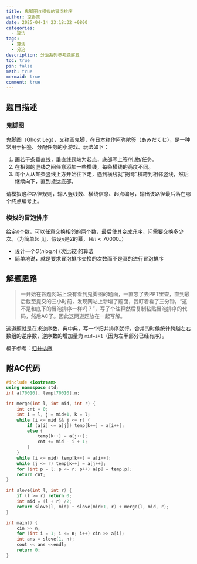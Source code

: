 ```yaml
---
title: 鬼脚图与模拟的冒泡排序
author: 凉香栾
date: 2025-04-14 23:18:32 +0800
categories:
  - 算法
tags:
  - 算法
  - 分治
description: 分治系列参考题解五
toc: true
pin: false
math: true
mermaid: true
comment: true
---
```

## 题目描述

### 鬼脚图

鬼脚图（Ghost Leg），又称画鬼脚，在日本称作阿弥陀签（あみだくじ），是一种常用于抽签、分配任务的小游戏。玩法如下：

1. 画若干条垂直线，垂直线顶端为起点，底部写上签/礼物/任务。
2. 在相邻的竖线之间任意添加一些横线，每条横线的高度不同。
3. 每个人从某条竖线上方开始往下走，遇到横线就“拐弯”横跨到相邻竖线，然后继续向下，直到抵达底部。

请模拟这种路径规则，输入竖线数、横线信息、起点编号，输出该路径最后落在哪个终点编号上。

### 模拟的冒泡排序

给定$n$个数，可以任意交换相邻的两个数，最后使其变成升序，问需要交换多少次。（为简单起
见，假设$n$是$2$的幂，且$n \lt 70000$。）

- 设计一个$O(n \log n)$ (次比较)的算法
- 简单地说，就是要求冒泡排序交换的次数而不是真的进行冒泡排序

## 解题思路

> 一开始在答题网站上没有看到鬼脚图的题面，一直忘了去PPT里查，直到最后截至提交的三小时前，发现网站上新增了题面，我盯着看了三分钟，“这不是和底下的冒泡排序一样吗？”，写了个注释然后复制粘贴冒泡排序的代码，然后AC了。因此这两道题放在一起写解。

这道题就是在求逆序数，典中典，写一个归并排序就行。合并的时候统计跨越左右数组的逆序数，逆序数的增加量为 `mid−i+1`（因为左半部分已经有序）。

板子参考：[归并排序](https://oi-wiki.org/basic/merge-sort/)


## 附AC代码

```cpp
#include <iostream>
using namespace std;
int a[70010], temp[70010],n;

int merge(int l, int mid, int r) {
    int cnt = 0;
    int i = l, j = mid+1, k = l;
    while (i <= mid && j <= r) {
        if (a[i] <= a[j]) temp[k++] = a[i++];
        else {
            temp[k++] = a[j++];
            cnt += mid - i + 1;
        }
    }
    while (i <= mid) temp[k++] = a[i++];
    while (j <= r) temp[k++] = a[j++];
    for (int p = l; p <= r; p++) a[p] = temp[p];
    return cnt;
}

int slove(int l, int r) {
    if (l >= r) return 0;
    int mid = (l + r) /2;
    return slove(l, mid) + slove(mid+1, r) + merge(l, mid, r);
}

int main() {
    cin >> n;
    for (int i = 1; i <= n; i++) cin >> a[i];
    int ans = slove(1, n);
    cout << ans <<endl;
    return 0;
}
```
